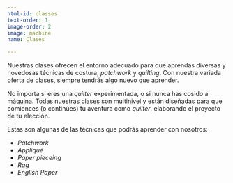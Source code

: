 ```yaml
---
html-id: classes
text-order: 1
image-order: 2
image: machine
name: Clases

---
```

Nuestras clases ofrecen el entorno adecuado para que aprendas diversas y novedosas técnicas de costura, _patchwork_ y _quilting_. Con nuestra variada oferta de clases, siempre tendrás algo nuevo que aprender.

No importa si eres una _quilter_ experimentada, o si nunca has cosido a máquina. Todas nuestras clases son multinivel y están diseñadas para que comiences (o continúes) tu aventura como _quilter_, elaborando el proyecto de tu elección.

Estas son algunas de las técnicas que podrás aprender con nosotros:

* _Patchwork_
* _Appliqué_
* _Paper pieceing_
* _Rag_
* _English Paper_